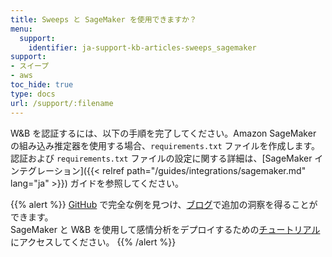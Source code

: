 ```yaml
---
title: Sweeps と SageMaker を使用できますか？
menu:
  support:
    identifier: ja-support-kb-articles-sweeps_sagemaker
support:
- スイープ
- aws
toc_hide: true
type: docs
url: /support/:filename
---
```


W&B を認証するには、以下の手順を完了してください。Amazon SageMaker の組み込み推定器を使用する場合、`requirements.txt` ファイルを作成します。認証および `requirements.txt` ファイルの設定に関する詳細は、[SageMaker インテグレーション]({{< relref path="/guides/integrations/sagemaker.md" lang="ja" >}}) ガイドを参照してください。

{{% alert %}}
[GitHub](https://github.com/wandb/examples/tree/master/examples/pytorch/pytorch-cifar10-sagemaker) で完全な例を見つけ、[ブログ](https://wandb.ai/site/articles/running-sweeps-with-sagemaker)で追加の洞察を得ることができます。\
SageMaker と W&B を使用して感情分析をデプロイするための[チュートリアル](https://wandb.ai/authors/sagemaker/reports/Deploy-Sentiment-Analyzer-Using-SageMaker-and-W-B--VmlldzoxODA1ODE)にアクセスしてください。
{{% /alert %}}